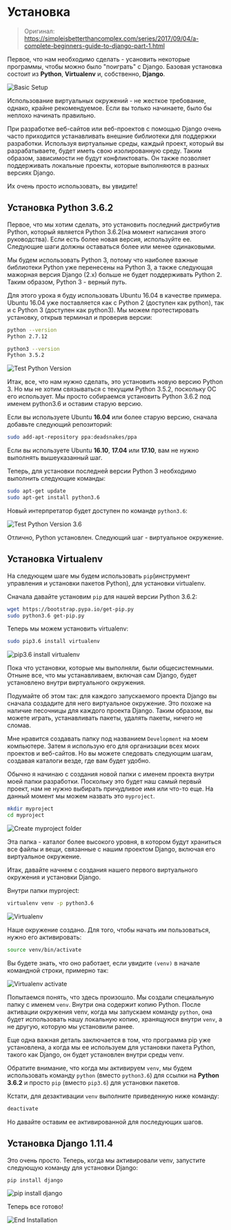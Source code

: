 # Установка

> Оригинал: https://simpleisbetterthancomplex.com/series/2017/09/04/a-complete-beginners-guide-to-django-part-1.html

Первое, что нам необходимо сделать - усановить некоторые программы, чтобы можно было "поиграть" с Django. Базовая установка состоит из **Python**, **Virtualenv** и, собственно, **Django**.

![Basic Setup](https://simpleisbetterthancomplex.com/media/series/beginners-guide/1.11/part-1/Pixton_Comic_Basic_Setup.png)

Использование виртуальных окружений - не жесткое требование, однако, крайне рекомендуемое. Если вы только начинаете, было бы неплохо начинать правильно.

При разработке веб-сайтов или веб-проектов с помощью Django очень часто приходится устанавливать внешние библиотеки для поддержки разработки. Используя виртуальные среды, каждый проект, который вы разрабатываете, будет иметь свою изолированную среду. Таким образом, зависимости не будут конфликтовать. Он также позволяет поддерживать локальные проекты, которые выполняются в разных версиях Django.

Их очень просто использовать, вы увидите!

## Установка Python 3.6.2

Первое, что мы хотим сделать, это установить последний дистрибутив Python, который является Python 3.6.2(на момент написания этого руководства). Если есть более новая версия, используйте ее. Следующие шаги должны оставаться более или менее одинаковыми.

Мы будем использовать Python 3, потому что наиболее важные библиотеки Python уже перенесены на Python 3, а также следующая мажорная версия Django (2.x) больше не будет поддерживать Python 2. Таким образом, Python 3 - верный путь.

Для этого урока я буду использовать Ubuntu 16.04 в качестве примера. Ubuntu 16.04 уже поставляется как с Python 2 (доступен как python), так и с Python 3 (доступен как python3). Мы можем протестировать установку, открыв терминал и проверив версии:

```bash
python --version
Python 2.7.12

python3 --version
Python 3.5.2
```

![Test Python Version](https://simpleisbetterthancomplex.com/media/series/beginners-guide/1.11/part-1/linux/test-python.png)

Итак, все, что нам нужно сделать, это установить новую версию Python 3. Но мы не хотим связываться с текущим Python 3.5.2, поскольку ОС его использует. Мы просто собираемся установить Python 3.6.2 под именем python3.6 и оставим старую версию.

Если вы используете Ubuntu **16.04** или более старую версию, сначала добавьте следующий репозиторий:

```bash
sudo add-apt-repository ppa:deadsnakes/ppa
```

Если вы используете Ubuntu **16.10**, **17.04** или **17.10**, вам не нужно выполнять вышеуказанный шаг.

Теперь, для установки последней версии Python 3 необходимо выполнить следующие команды:

```bash
sudo apt-get update
sudo apt-get install python3.6
```

Новый интерпретатор будет доступен по команде `python3.6`:

![Test Python Version 3.6](https://simpleisbetterthancomplex.com/media/series/beginners-guide/1.11/part-1/linux/test-python36.png)

Отлично, Python установлен. Следующий шаг - виртуальное окружение.

## Установка Virtualenv

На следующем шаге мы будем использовать `pip`(инструмент управления и установки пакетов Python), для установки virtualenv.

Сначала давайте установим `pip` для нашей версии Python 3.6.2:

```bash
wget https://bootstrap.pypa.io/get-pip.py
sudo python3.6 get-pip.py
```

Теперь мы можем установить virtualenv:

```bash
sudo pip3.6 install virtualenv
```

![pip3.6 install virtualenv](https://simpleisbetterthancomplex.com/media/series/beginners-guide/1.11/part-1/linux/pip-virtualenv.png)

Пока что установки, которые мы выполняли, были общесистемными. Отныне все, что мы устанавливаем, включая сам Django, будет установлено внутри виртуального окружения.

Подумайте об этом так: для каждого запускаемого проекта Django вы сначала создадите для него виртуальное окружение. Это похоже на наличие песочницы для каждого проекта Django. Таким образом, вы можете играть, устанавливать пакеты, удалять пакеты, ничего не сломав.

Мне нравится создавать папку под названием `Development` на моем компьютере. Затем я использую его для организации всех моих проектов и веб-сайтов. Но вы можете следовать следующим шагам, создавая каталоги везде, где вам будет удобно.

Обычно я начинаю с создания новой папки с именем проекта внутри моей папки разработки. Поскольку это будет наш самый первый проект, нам не нужно выбирать причудливое имя или что-то еще. На данный момент мы можем назвать это `myproject`.

```bash
mkdir myproject
cd myproject
```

![Create myproject folder](https://simpleisbetterthancomplex.com/media/series/beginners-guide/1.11/part-1/linux/myproject.png)

Эта папка - каталог более высокого уровня, в котором будут храниться все файлы и вещи, связанные с нашим проектом Django, включая его виртуальное окружение.

Итак, давайте начнем с создания нашего первого виртуального окружения и установки Django.

Внутри папки myproject:

```bash
virtualenv venv -p python3.6
```

![Virtualenv](https://simpleisbetterthancomplex.com/media/series/beginners-guide/1.11/part-1/linux/venv.png)

Наше окружение создано. Для того, чтобы начать им пользоваться, нужно его активировать:

```bash
source venv/bin/activate
```

Вы будете знать, что оно работает, если увидите `(venv)` в начале командной строки, примерно так:

![Virtualenv activate](https://simpleisbetterthancomplex.com/media/series/beginners-guide/1.11/part-1/linux/activate.png)

Попытаемся понять, что здесь произошло. Мы создали специальную папку с именем `venv`. Внутри она содержит копию Python. После активации окружения venv, когда мы запускаем команду `python`, она будет использовать нашу локальную копию, хранящуюся внутри `venv`, а не другую, которую мы установили ранее.

Еще одна важная деталь заключается в том, что программа pip уже установлена, а когда мы ее используем для установки пакета Python, такого как Django, он будет установлен внутри среды venv.

Обратите внимание, что когда мы активируем `venv`, мы будем использовать команду `python` (вместо `python3.6`) для ссылки на **Python 3.6.2** и просто `pip` (вместо `pip3.6`) для установки пакетов.

Кстати, для дезактивации `venv` выполните приведенную ниже команду:

```bash
deactivate
```

Но давайте оставим ее активированной для последующих шагов.

## Установка Django 1.11.4

Это очень просто. Теперь, когда мы активировали venv, запустите следующую команду для установки Django:

```bash
pip install django
```

![pip install django](https://simpleisbetterthancomplex.com/media/series/beginners-guide/1.11/part-1/linux/pip-django.png)


Теперь все готово!

![End Installation](https://simpleisbetterthancomplex.com/media/series/beginners-guide/1.11/part-1/Pixton_Comic_End_Installation.png)
